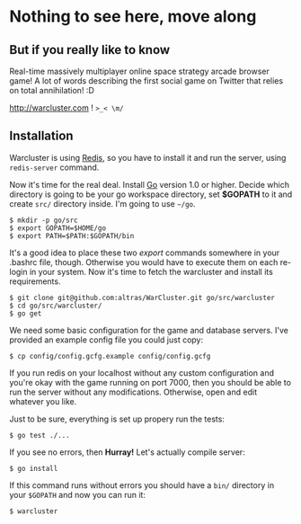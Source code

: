 # Nothing to see here, move along

## But if you really like to know
Real-time massively multiplayer online space strategy arcade browser game!
A lot of words describing the first social game on Twitter that relies on total annihilation! :D

http://warcluster.com ! `>_< \m/`


## Installation

Warcluster is using [Redis](http://redis.io/), so you have to install it and run the server, using `redis-server` command.

Now it's time for the real deal. Install [Go](http://golang.org/) version 1.0 or higher. Decide which directory is going
to be your go workspace directory, set __$GOPATH__ to it and create `src/` directory inside. I'm going to use `~/go`.

    $ mkdir -p go/src
    $ export GOPATH=$HOME/go
    $ export PATH=$PATH:$GOPATH/bin

It's a good idea to place these two _export_ commands somewhere in your .bashrc file, though. Otherwise you would
have to execute them on each re-login in your system. Now it's time to fetch the warcluster and install its requirements.

    $ git clone git@github.com:altras/WarCluster.git go/src/warcluster
    $ cd go/src/warcluster/
    $ go get

We need some basic configuration for the game and database servers. I've provided an example config file you could just copy:

    $ cp config/config.gcfg.example config/config.gcfg

If you run redis on your localhost without any custom configuration and you're okay with the game running on port 7000, then you
should be able to run the server without any modifications. Otherwise, open and edit whatever you like.

Just to be sure, everything is set up propery run the tests:

    $ go test ./...

If you see no errors, then __Hurray!__ Let's actually compile server:

    $ go install

If this command runs without errors you should have a `bin/` directory in your `$GOPATH` and now you can run it:

    $ warcluster
